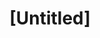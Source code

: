 ---
pid: mp49
title: "[Untitled]"
location_transcription: 
coordinates: "[-75.170645724271, 39.915365067697]"
zipcode: 
gen_neighborhood: 
neighborhood: 
outside_phl: 
age: '8'
age_range: 6-13
instagram: 
image_file_name: mp_49.jpg
proposal_transcription: I want to build a monument to my dads grandfather. And wish
  I could see him. He is fun to play with. He takes care of my dad I love him.
topic: Family,Person,Love
topic_summary: 0, 0, 0
type: Other No Form
keywords_other: 
credit: Penèlope Gonzàlez
image_labels: 
twitter: 
facebook: 
permalink: "/monuments/mp49/"
layout: item-page
---